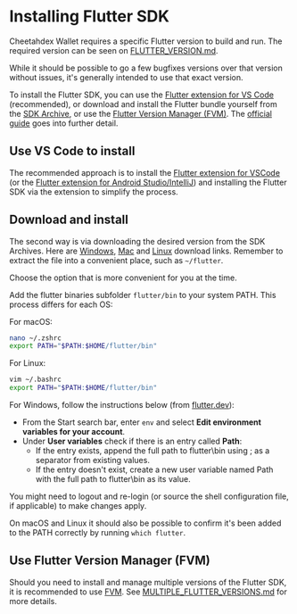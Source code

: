 # Installing Flutter SDK

Cheetahdex Wallet requires a specific Flutter version to build and run. The required version can be seen
on [FLUTTER_VERSION.md](FLUTTER_VERSION.md).

While it should be possible to go a few bugfixes versions over that version without issues,
it's generally intended to use that exact version.

To install the Flutter SDK, you can use the [Flutter extension for VS Code](https://marketplace.visualstudio.com/items?itemName=Dart-Code.flutter) (recommended), or download and install the Flutter bundle yourself from the [SDK Archive](https://docs.flutter.dev/release/archive), or use the [Flutter Version Manager (FVM)](https://fvm.app/documentation/getting-started/installation). The [official guide](https://docs.flutter.dev/get-started/install/linux/web) goes into further detail.

## Use VS Code to install

The recommended approach is to install the [Flutter extension for VSCode](https://marketplace.visualstudio.com/items?itemName=Dart-Code.flutter) (or the [Flutter extension for Android Studio/IntelliJ](https://plugins.jetbrains.com/plugin/9212-flutter)) and installing the Flutter SDK via the extension to simplify the process.

## Download and install

The second way is via downloading the desired version from the SDK Archives.
Here are [Windows](https://docs.flutter.dev/release/archive?tab=windows), [Mac](https://docs.flutter.dev/release/archive?tab=macos)
and [Linux](https://docs.flutter.dev/release/archive?tab=linux) download links.
Remember to extract the file into a convenient place, such as `~/flutter`.

Choose the option that is more convenient for you at the time.

Add the flutter binaries subfolder `flutter/bin` to your system PATH. This process differs for each OS:

For macOS:

   ```bash
   nano ~/.zshrc
   export PATH="$PATH:$HOME/flutter/bin"
   ```

For Linux:

   ```bash
   vim ~/.bashrc
   export PATH="$PATH:$HOME/flutter/bin"
   ```

For Windows, follow the instructions below (from [flutter.dev](https://docs.flutter.dev/get-started/install/windows#update-your-path)):

- From the Start search bar, enter `env` and select **Edit environment variables for your account**.
- Under **User variables** check if there is an entry called **Path**:
  - If the entry exists, append the full path to flutter\bin using ; as a separator from existing values.
  - If the entry doesn't exist, create a new user variable named Path with the full path to flutter\bin as its value.

You might need to logout and re-login (or source the shell configuration file, if applicable) to make changes apply.

On macOS and Linux it should also be possible to confirm it's been added to the PATH correctly by running `which flutter`.

## Use Flutter Version Manager (FVM)

Should you need to install and manage multiple versions of the Flutter SDK, it is recommended to use [FVM](https://fvm.app/documentation/getting-started/installation). See [MULTIPLE_FLUTTER_VERSIONS.md](MULTIPLE_FLUTTER_VERSIONS.md) for more details.
